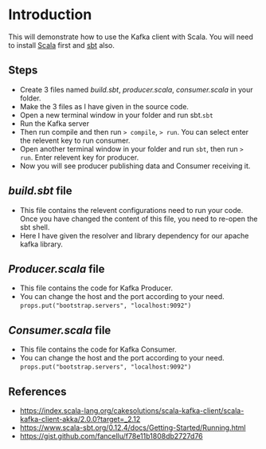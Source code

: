 # Introduction
This will demonstrate how to use the Kafka client with Scala. You will need to install [Scala](https://www.scala-lang.org/download/) first and [sbt](https://www.scala-sbt.org/0.13/docs/Installing-sbt-on-Linux.html) also.

## Steps
* Create 3 files named *build.sbt*, *producer.scala*, *consumer.scala* in your folder.
* Make the 3 files as I have given in the source code.
* Open a new terminal window in your folder and run sbt.`sbt`
* Run the Kafka server
* Then run compile and then run `> compile`, `> run`. You can select enter the relevent key to run consumer.
* Open another terminal window in your folder and run `sbt`, then run `> run`. Enter relevent key for producer.
* Now you will see producer publishing data and Consumer receiving it.

## *build.sbt* file
* This file contains the relevent configurations need to run your code. Once you have changed the content of this file, you need to re-open the sbt shell.
* Here I have given the resolver and library dependency for our apache kafka library.

## *Producer.scala* file
* This file contains the code for Kafka Producer.
* You can change the host and the port according to your need.
`props.put("bootstrap.servers", "localhost:9092")`

## *Consumer.scala* file
* This file contains the code for Kafka Consumer.
* You can change the host and the port according to your need.
`props.put("bootstrap.servers", "localhost:9092")`

## References
* https://index.scala-lang.org/cakesolutions/scala-kafka-client/scala-kafka-client-akka/2.0.0?target=_2.12
* https://www.scala-sbt.org/0.12.4/docs/Getting-Started/Running.html
* https://gist.github.com/fancellu/f78e11b1808db2727d76
